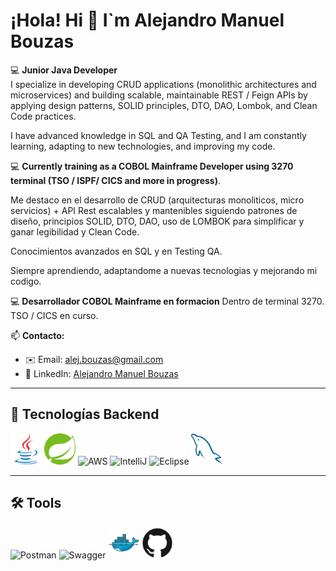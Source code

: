 # ¡Hola! Hi 👋 I`m Alejandro Manuel Bouzas  

💻 **Junior Java Developer**  
I specialize in developing CRUD applications (monolithic architectures and microservices) and building scalable, maintainable REST / Feign APIs by applying design patterns, SOLID principles, DTO, DAO, Lombok, and Clean Code practices.

I have advanced knowledge in SQL and QA Testing, and I am constantly learning, adapting to new technologies, and improving my code.

💻 **Currently training as a COBOL Mainframe Developer using 3270 terminal (TSO / ISPF/ CICS and more in progress)**.

Me destaco en el desarrollo de CRUD (arquitecturas monoliticos, micro servicios) + API Rest escalables y mantenibles siguiendo patrones de diseño, principios SOLID, DTO, DAO, uso de LOMBOK para simplificar y 
ganar legibilidad y Clean Code. 

Conocimientos avanzados en SQL y en Testing QA.

Siempre aprendiendo, adaptandome a nuevas tecnologias y mejorando mi codigo.  

💻 **Desarrollador COBOL Mainframe en formacion**
Dentro de terminal 3270. TSO / CICS en curso.  

📫 **Contacto:**  
- ✉️ Email: [alej.bouzas@gmail.com](mailto:alej.bouzas@gmail.com)  
- 🔗 LinkedIn: [Alejandro Manuel Bouzas](https://www.linkedin.com/in/alejandro-manuel-b-a64133a4/)  

---

## 🚀 Tecnologías Backend  
<p align="left">
  <img src="https://raw.githubusercontent.com/devicons/devicon/master/icons/java/java-original.svg" alt="Java" width="50" height="50"/>
  <img src="https://raw.githubusercontent.com/devicons/devicon/master/icons/spring/spring-original.svg" alt="Spring" width="50" height="50"/>
  <img src="https://cdn.jsdelivr.net/gh/devicons/devicon/icons/amazonwebservices/amazonwebservices-original.svg" alt="AWS" width="50" height="50"/>
  <img src="https://upload.wikimedia.org/wikipedia/commons/9/9c/IntelliJ_IDEA_Icon.svg" alt="IntelliJ" width="50" height="50"/>
  <img src="https://upload.wikimedia.org/wikipedia/commons/d/d0/Eclipse-Luna-Logo.svg" alt="Eclipse" width="50" height="50"/>
  <img src="https://raw.githubusercontent.com/devicons/devicon/master/icons/mysql/mysql-original.svg" alt="MySQL" width="50" height="50"/>
</p>

---

## 🛠️ Tools  
<p align="left">
  <img src="https://www.vectorlogo.zone/logos/getpostman/getpostman-icon.svg" alt="Postman" width="50" height="50"/>
  <img src="https://static1.smartbear.co/swagger/media/assets/images/swagger_logo.svg" alt="Swagger" width="50" height="50"/>
  <img src="https://raw.githubusercontent.com/devicons/devicon/master/icons/docker/docker-original.svg" alt="Docker" width="50" height="50"/>
  <img src="https://raw.githubusercontent.com/devicons/devicon/master/icons/github/github-original.svg" alt="GitHub" width="50" height="50"/>
</p>
